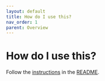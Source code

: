 ```yaml
---
layout: default
title: How do I use this?
nav_order: 1
parent: Overview
---
```


# How do I use this?

Follow the [instructions](https://github.com/sunguohua/grpc-gateway#usage) in the [README](https://github.com/sunguohua/grpc-gateway#readme).
